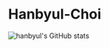 # Hanbyul-Choi

![hanbyul's GitHub stats](https://github-readme-stats.vercel.app/api?username=hanbyul1025&show_icons=true&theme=radical)
